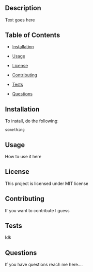 # <Project-Title>

## Description

Text goes here

## Table of Contents

* [Installation](#installation)

* [Usage](#usage)

* [License](#license)

* [Contributing](#contributing)

* [Tests](#tests)

* [Questions](#questions)

## Installation

To install, do the following:

```
something
```

## Usage

How to use it here

## License

This project is licensed under MIT license

## Contributing 

If you want to contribute I guess

## Tests
Idk

## Questions

If you have questions reach me here....
